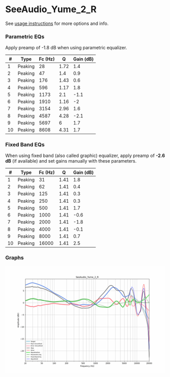 # SeeAudio_Yume_2_R
See [usage instructions](https://github.com/jaakkopasanen/AutoEq#usage) for more options and info.

### Parametric EQs
Apply preamp of -1.8 dB when using parametric equalizer.

|   # | Type    |   Fc (Hz) |    Q |   Gain (dB) |
|-----|---------|-----------|------|-------------|
|   1 | Peaking |        28 | 1.72 |         1.4 |
|   2 | Peaking |        47 | 1.4  |         0.9 |
|   3 | Peaking |       176 | 1.43 |         0.6 |
|   4 | Peaking |       596 | 1.17 |         1.8 |
|   5 | Peaking |      1173 | 2.1  |        -1.1 |
|   6 | Peaking |      1910 | 1.16 |        -2   |
|   7 | Peaking |      3154 | 2.96 |         1.6 |
|   8 | Peaking |      4587 | 4.28 |        -2.1 |
|   9 | Peaking |      5697 | 6    |         1.7 |
|  10 | Peaking |      8608 | 4.31 |         1.7 |

### Fixed Band EQs
When using fixed band (also called graphic) equalizer, apply preamp of **-2.6 dB** (if available) and set gains manually with these parameters.

|   # | Type    |   Fc (Hz) |    Q |   Gain (dB) |
|-----|---------|-----------|------|-------------|
|   1 | Peaking |        31 | 1.41 |         1.8 |
|   2 | Peaking |        62 | 1.41 |         0.4 |
|   3 | Peaking |       125 | 1.41 |         0.3 |
|   4 | Peaking |       250 | 1.41 |         0.3 |
|   5 | Peaking |       500 | 1.41 |         1.7 |
|   6 | Peaking |      1000 | 1.41 |        -0.6 |
|   7 | Peaking |      2000 | 1.41 |        -1.8 |
|   8 | Peaking |      4000 | 1.41 |        -0.1 |
|   9 | Peaking |      8000 | 1.41 |         0.7 |
|  10 | Peaking |     16000 | 1.41 |         2.5 |

### Graphs
![](./SeeAudio_Yume_2_R.png)
